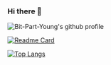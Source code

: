 ### Hi there 👋

<!--
**Bit-Part-Young/Bit-Part-Young** is a ✨ _special_ ✨ repository because its `README.md` (this file) appears on your GitHub profile.

Here are some ideas to get you started:

- 🔭 I’m currently working on ...
- 🌱 I’m currently learning ...
- 👯 I’m looking to collaborate on ...
- 🤔 I’m looking for help with ...
- 💬 Ask me about ...
- 📫 How to reach me: ...
- 😄 Pronouns: ...
- ⚡ Fun fact: ...
-->


![Bit-Part-Young's github profile](https://github-readme-stats-two-sage-75.vercel.app/api?username=Bit-Part-Young&count_private=true&show_icons=true&theme=tokyonight)

[![Readme Card](https://github-readme-stats-two-sage-75.vercel.app/api/pin/?username=Bit-Part-Young&repo=spt)](https://github.com/anuraghazra/github-readme-stats)

[![Top Langs](github-readme-stats-two-sage-75.vercel.app/api/top-langs/?username=Bit-Part-Young)](https://github.com/anuraghazra/github-readme-stats)
